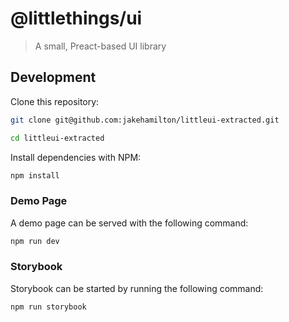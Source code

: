 # @littlethings/ui

> A small, Preact-based UI library

## Development

Clone this repository:

```bash
git clone git@github.com:jakehamilton/littleui-extracted.git

cd littleui-extracted
```

Install dependencies with NPM:

```bash
npm install
```

### Demo Page

A demo page can be served with the following command:

```bash
npm run dev
```

### Storybook

Storybook can be started by running the following command:

```bash
npm run storybook
```
